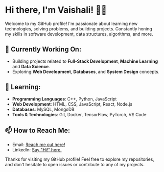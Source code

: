 # Hi there, I'm Vaishali! 👨‍💻

Welcome to my GitHub profile! I'm passionate about learning new technologies, solving problems, and building projects.
Constantly honing my skills in software development, data structures, algorithms, and more.

## 🔭 Currently Working On:
- Building projects related to **Full-Stack Development**, **Machine Learning** and **Data Science**.
- Exploring **Web Development**, **Databases**, and **System Design** concepts.

## 🌱 Learning:
- **Programming Languages**: C++, Python, JavaScript
- **Web Development**: HTML, CSS, JavaScript, React, Node.js
- **Databases**: MySQL, MongoDB
- **Tools & Technologies**: Git, Docker, TensorFlow, PyTorch, VS Code

## 📫 How to Reach Me:
- Email: [Reach me out here!](vaishalisinghp004@gmail.com)
- LinkedIn: [Say "Hi!" here.](https://www.linkedin.com/in/vaishali-singh-6459202a2/)

Thanks for visiting my GitHub profile! Feel free to explore my repositories, and don't hesitate to open issues or contribute to any of my projects.
